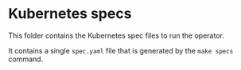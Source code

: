 # Kubernetes specs

This folder contains the Kubernetes spec files to run the operator.

It contains a single `spec.yaml` file that is generated by the `make specs` command.
